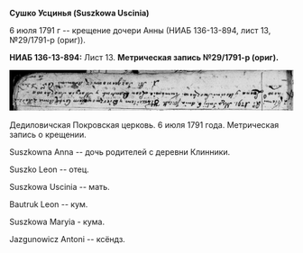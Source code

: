 **Сушко Усцинья (Suszkowa Uscinia)**

6 июля 1791 г -- крещение дочери Анны (НИАБ 136-13-894, лист 13,
№29/1791-р (ориг)).

**НИАБ 136-13-894:** Лист 13. **Метрическая запись №29/1791-р (ориг).**

![](./media/a0b75bfa89335bb0ad8cfe458012d04d1508656a.png)

Дедиловичская Покровская церковь. 6 июля 1791 года. Метрическая запись о
крещении.

Suszkowna Anna -- дочь родителей с деревни Клинники.

Suszko Leon -- отец.

Suszkowa Uscinia -- мать.

Bautruk Leon -- кум.

Suszkowa Maryia - кума.

Jazgunowicz Antoni -- ксёндз.
